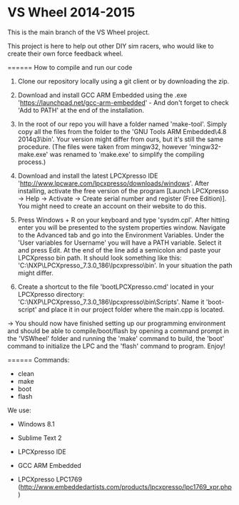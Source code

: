 VS Wheel 2014-2015
=======
This is the main branch of the VS Wheel project.

This project is here to help out other DIY sim racers, who would like to create their own force feedback wheel.

======
How to compile and run our code

1) Clone our repository locally using a git client or by downloading the zip.

2) Download and install GCC ARM Embedded using the .exe 'https://launchpad.net/gcc-arm-embedded' - And don't forget to check 'Add to PATH' at the end of the installation.

3) In the root of our repo you will have a folder named 'make-tool'. Simply copy all the files from the folder to the 'GNU Tools ARM Embedded\4.8 2014q3\bin'. Your version might differ from ours, but it's still the same procedure. (The files were taken from mingw32, however 'mingw32-make.exe' was renamed to 'make.exe' to simplify the compiling process.)

4) Download and install the latest LPCXpresso IDE 'http://www.lpcware.com/lpcxpresso/downloads/windows'. After installing, activate the free version of the program [Launch LPCXpresso -> Help -> Activate -> Create serial number and register (Free Edition)]. You might need to create an account on their website to do this.

5) Press Windows + R on your keyboard and type 'sysdm.cpl'. After hitting enter you will be presented to the system properties window. Navigate to the Advanced tab and go into the Environment Variables. Under the 'User variables for Username' you will have a PATH variable. Select it and press Edit. At the end of the line add a semicolon and paste your LPCXpresso bin path. It should look something like this: 'C:\NXP\LPCXpresso_7.3.0_186\lpcxpresso\bin'. In your situation the path might differ.

6) Create a shortcut to the file 'bootLPCXpresso.cmd' located in your LPCXpresso directory: 'C:\NXP\LPCXpresso_7.3.0_186\lpcxpresso\bin\Scripts'. Name it 'boot-script' and place it in our project folder where the main.cpp is located.

-> You should now have finished setting up our programming environment and should be able to compile/boot/flash by opening a command prompt in the 'VSWheel' folder and running the 'make' command to build, the 'boot' command to initialize the LPC and the 'flash' command to program. Enjoy!

======
Commands:
- clean
- make
- boot
- flash

We use:
- Windows 8.1
- Sublime Text 2
- LPCXpresso IDE
- GCC ARM Embedded

- LPCXpresso LPC1769 (http://www.embeddedartists.com/products/lpcxpresso/lpc1769_xpr.php)